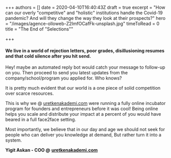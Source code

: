 +++
authors = []
date = 2020-04-10T16:40:43Z
draft = true
excerpt = "How can our overly \"competitive\" and \"holistic\" institutions handle the Covid-19 pandemic? And will they change the way they look at their prospects?"
hero = "/images/agence-olloweb-Z2ImfOCafFk-unsplash.jpg"
timeToRead = 0
title = "The End of \"Selections\""

+++
#### We live in a world of rejection letters, poor grades, disillusioning resumes and that cold silence after you hit send.

Hey! maybe an automated reply bot would catch your message to follow-up on you. Then proceed to send you latest updates from the company/school/program you applied for. Who knows?

It is pretty much evident that our world is a one piece of solid competition over scarce resources. 

This is why we @ [uretkenakademi.com](https://uretkenakademi.com) were running a fully online incubator program for founders and entrepreneurs before it was cool! Being online helps you scale and distribute your impact at a percent of you would have beared in a full face2face setting.

Most importantly, we believe that in our day and age we should not seek for people who can deliver you knowledge at demand, But rather turn it into a system.

**Yigit Askan - COO @** [**uretkenakademi.com**](https://uretkenakademi.com)